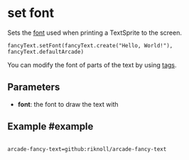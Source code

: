 # set font

Sets the [font]() used when printing a TextSprite to the screen.

```sig
fancyText.setFont(fancyText.create("Hello, World!"), fancyText.defaultArcade)
```

You can modify the font of parts of the text by using [tags](./create).

## Parameters

* **font**: the font to draw the text with

## Example #example


```blocks

```

```package
arcade-fancy-text=github:riknoll/arcade-fancy-text
```